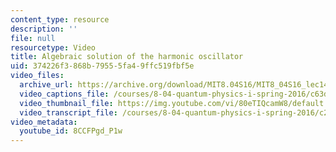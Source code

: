 ```yaml
---
content_type: resource
description: ''
file: null
resourcetype: Video
title: Algebraic solution of the harmonic oscillator
uid: 374226f3-868b-7955-5fa4-9ffc519fbf5e
video_files:
  archive_url: https://archive.org/download/MIT8.04S16/MIT8_04S16_lec14_s3_300k.mp4
  video_captions_file: /courses/8-04-quantum-physics-i-spring-2016/c63d5aae1acf5f6c82f88a6a18b880f1_8CCFPgd_P1w.vtt
  video_thumbnail_file: https://img.youtube.com/vi/80eTIQcamW8/default.jpg
  video_transcript_file: /courses/8-04-quantum-physics-i-spring-2016/c265c861c9a6794318a1f23d61bf1bbd_8CCFPgd_P1w.pdf
video_metadata:
  youtube_id: 8CCFPgd_P1w
---
```

